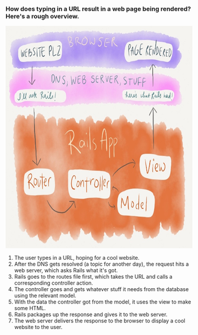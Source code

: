 ### How does typing in a URL result in a web page being rendered? Here's a rough overview.

<img src="img/request-cycle.jpg" height="600px">

1. The user types in a URL, hoping for a cool website.
1. After the DNS gets resolved (a topic for another day), the request hits a web server, which asks Rails what it's got.
1. Rails goes to the routes file first, which takes the URL and calls a corresponding controller action.
1. The controller goes and gets whatever stuff it needs from the database using the relevant model.
1. With the data the controller got from the model, it uses the view to make some HTML.
1. Rails packages up the response and gives it to the web server.
1. The web server delivers the response to the browser to display a cool website to the user.

